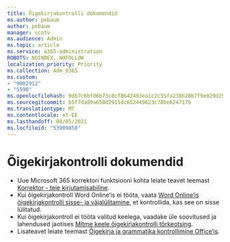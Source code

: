 ```yaml
---
title: Õigekirjakontrolli dokumendid
ms.author: pebaum
author: pebaum
manager: scotv
ms.audience: Admin
ms.topic: article
ms.service: o365-administration
ROBOTS: NOINDEX, NOFOLLOW
localization_priority: Priority
ms.collection: Adm_O365
ms.custom:
- "9002912"
- "5590"
ms.openlocfilehash: 0db7c6bfd6b73c8cf8642493ea1c2c55fa238b20b7f9e029d290339b9b30c126
ms.sourcegitcommit: b5f7da89a650d2915dc652449623c78be6247175
ms.translationtype: MT
ms.contentlocale: et-EE
ms.lasthandoff: 08/05/2021
ms.locfileid: "53909858"
---
```

# <a name="spell-check-documents"></a>Õigekirjakontrolli dokumendid

- Uue Microsoft 365 korrektori funktsiooni kohta leiate teavet teemast [Korrektor - teie kirjutamisabiline](https://support.office.com/article/microsoft-editor-checks-grammar-and-more-in-documents-mail-and-the-web-91ecbe1b-d021-4e9e-a82e-abc4cd7163d7).
- Kui õigekirjakontroll Word Online‘is ei tööta, vaata [Word Online‘is õigekirjakontrolli sisse- ja väjalülitamine](https://support.office.com/article/Turn-spell-check-on-or-off-in-Word-Online-fe0b5644-10e6-4e61-b661-441bff362a84), et kontrollida, kas see on sisse lülitatud.
- Kui õigekirjakontroll ei tööta valitud keelega, vaadake üle soovitused ja lahendused jaotises [Mitme keele õigekirjakontrolli tõrkeotsing](https://support.office.com/article/troubleshoot-checking-spelling-and-grammar-in-multiple-languages-b887ad70-b15a-43f4-89bb-a41d18026e20).
- Lisateavet leiate teemast [Õigekirja ja grammatika kontrollimine Office‘is](https://support.office.com/article/check-spelling-and-grammar-in-office-5cdeced7-d81d-47de-9096-efd0ee909227).
